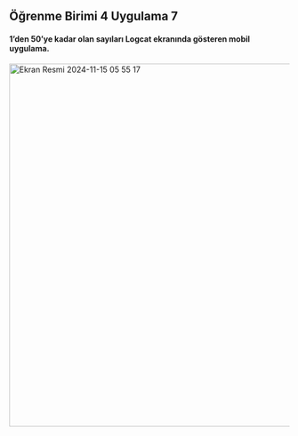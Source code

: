## Öğrenme Birimi 4 Uygulama 7
#### 1’den 50’ye kadar olan sayıları Logcat ekranında gösteren mobil uygulama.

<img width="654" alt="Ekran Resmi 2024-11-15 05 55 17" src="https://github.com/user-attachments/assets/0e47027e-4ac3-4425-af17-434cbadc067e">
